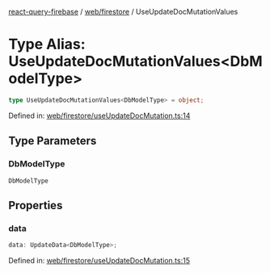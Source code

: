 [react-query-firebase](../../../modules.md) / [web/firestore](../index.md) / UseUpdateDocMutationValues

# Type Alias: UseUpdateDocMutationValues\<DbModelType\>

```ts
type UseUpdateDocMutationValues<DbModelType> = object;
```

Defined in: [web/firestore/useUpdateDocMutation.ts:14](https://github.com/vpishuk/react-query-firebase/blob/09a15a5d938c4bdaa4fd86491bcf8ea41c16371f/web/firestore/useUpdateDocMutation.ts#L14)

## Type Parameters

### DbModelType

`DbModelType`

## Properties

### data

```ts
data: UpdateData<DbModelType>;
```

Defined in: [web/firestore/useUpdateDocMutation.ts:15](https://github.com/vpishuk/react-query-firebase/blob/09a15a5d938c4bdaa4fd86491bcf8ea41c16371f/web/firestore/useUpdateDocMutation.ts#L15)
